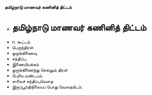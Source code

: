 **தமிழ்நாடு மாணவர் கணினித் திட்டம்**
- # தமிழ்நாடு மாணவர் கணினித் திட்டம்
- n. கூட்டம்
- பெருந்திரள்
- ஒருங்கிணைவு
- சந்திப்பு
- இணையியக்கம்
- ஒருங்கிணைந்து செல்லும் திரள்
- பெரிய மண்டபம்
- சாலைச் சந்திப்புவௌத
- இருப்பூர்திநிலையப் பொது வௌதயிடம்.


